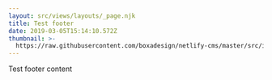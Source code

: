 ```yaml
---
layout: src/views/layouts/_page.njk
title: Test footer
date: 2019-03-05T15:14:10.572Z
thumbnail: >-
  https://raw.githubusercontent.com/boxadesign/netlify-cms/master/src/images/ons-logo.svg?sanitize=true
---
```

Test footer content
